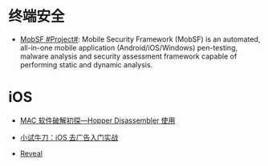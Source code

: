 # 终端安全

- [MobSF #Project#](https://github.com/MobSF/Mobile-Security-Framework-MobSF): Mobile Security Framework (MobSF) is an automated, all-in-one mobile application (Android/iOS/Windows) pen-testing, malware analysis and security assessment framework capable of performing static and dynamic analysis.

# iOS

- [MAC 软件破解初探—Hopper Disassembler 使用](http://www.52pojie.cn/thread-226930-1-1.html)

- [小试牛刀：iOS 去广告入门实战](http://www.freebuf.com/articles/terminal/77386.html)

- [Reveal](http://revealapp.com/)

